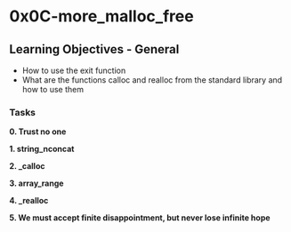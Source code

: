 # 0x0C-more_malloc_free

## Learning Objectives - General
 * How to use the exit function
 * What are the functions calloc and realloc from the standard library and how to use them

### Tasks

**0. Trust no one**

**1. string_nconcat**

**2. _calloc**

**3. array_range**

**4. _realloc**

**5. We must accept finite disappointment, but never lose infinite hope**
